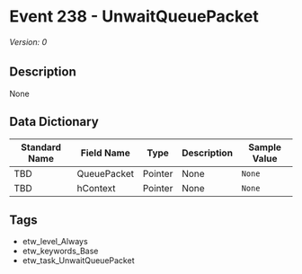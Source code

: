 # Event 238 - UnwaitQueuePacket
###### Version: 0

## Description
None

## Data Dictionary
|Standard Name|Field Name|Type|Description|Sample Value|
|---|---|---|---|---|
|TBD|QueuePacket|Pointer|None|`None`|
|TBD|hContext|Pointer|None|`None`|

## Tags
* etw_level_Always
* etw_keywords_Base
* etw_task_UnwaitQueuePacket